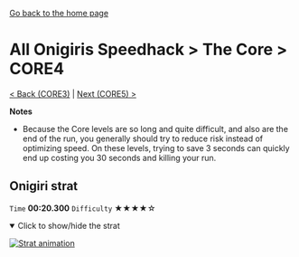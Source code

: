 [Go back to the home page](https://github.com/Doublevil/scbspeedrun)

# All Onigiris Speedhack > The Core > CORE4

[< Back (CORE3)](https://github.com/Doublevil/scbspeedrun/blob/main/levels/arb_sh/CORE/CORE3.md) | [Next (CORE5) >](https://github.com/Doublevil/scbspeedrun/blob/main/levels/arb_sh/CORE/CORE5.md)

**Notes**
- Because the Core levels are so long and quite difficult, and also are the end of the run, you generally should try to reduce risk instead of optimizing speed. On these levels, trying to save 3 seconds can quickly end up costing you 30 seconds and killing your run.

## Onigiri strat

`Time` **00:20.300** `Difficulty` ★★★★☆
<details open>
  <summary>Click to show/hide the strat</summary>

  [![Strat animation](https://github.com/Doublevil/scbspeedrun/blob/main/media/levels/CORE/CORE4_OnigiriStrat.webp)](https://github.com/Doublevil/scbspeedrun/blob/main/media/levels/CORE/CORE4_OnigiriStrat.mp4?raw=true)
</details>
